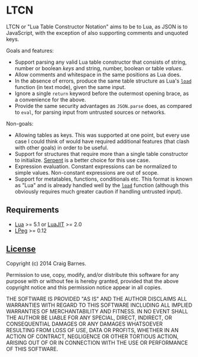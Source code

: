 LTCN
====

LTCN or "Lua Table Constructor Notation" aims to be to Lua, as JSON is
to JavaScript, with the exception of also supporting comments and
unquoted keys.

Goals and features:

* Support parsing any valid Lua table constructor that consists of string,
  number or boolean *keys* and string, number, boolean or table *values*.
* Allow comments and whitespace in the same positions as Lua does.
* In the absence of errors, produce the same table structure as Lua's [`load`]
  function (in text mode), given the same input.
* Ignore a single `return` keyword before the outermost opening brace, as a
  convenience for the above.
* Provide the same security advantages as `JSON.parse` does, as compared to
  `eval`, for parsing input from untrusted sources or networks.

Non-goals:

* Allowing tables as keys. This was supported at one point, but every
  use case I could think of would have required additional features
  (that clash with other goals) in order to be useful.
* Support for structures that require more than a single table
  constructor to initialize. [Serpent] is a better choice for this use case.
* Expression evaluation. Constant expressions can be normalized to simple
  values. Non-constant expressions are out of scope.
* Support for metatables, functions, conditionals etc. This format is known
  as "Lua" and is already handled well by the [`load`] function
  (although this obviously requires much greater caution if handling
  untrusted input).

Requirements
------------

* [Lua] >= 5.1 or [LuaJIT] >= 2.0
* [LPeg] >= 0.12

[License]
---------

Copyright (c) 2014 Craig Barnes.

Permission to use, copy, modify, and/or distribute this software for any
purpose with or without fee is hereby granted, provided that the above
copyright notice and this permission notice appear in all copies.

THE SOFTWARE IS PROVIDED "AS IS" AND THE AUTHOR DISCLAIMS ALL WARRANTIES
WITH REGARD TO THIS SOFTWARE INCLUDING ALL IMPLIED WARRANTIES OF
MERCHANTABILITY AND FITNESS. IN NO EVENT SHALL THE AUTHOR BE LIABLE FOR ANY
SPECIAL, DIRECT, INDIRECT, OR CONSEQUENTIAL DAMAGES OR ANY DAMAGES
WHATSOEVER RESULTING FROM LOSS OF USE, DATA OR PROFITS, WHETHER IN AN ACTION
OF CONTRACT, NEGLIGENCE OR OTHER TORTIOUS ACTION, ARISING OUT OF OR IN
CONNECTION WITH THE USE OR PERFORMANCE OF THIS SOFTWARE.


[`load`]: http://www.lua.org/manual/5.2/manual.html#pdf-load
[Serpent]: https://github.com/pkulchenko/serpent
[License]: http://en.wikipedia.org/wiki/ISC_license "ISC License"
[Lua]: http://www.lua.org/
[LuaJIT]: http://luajit.org/
[LPeg]: http://www.inf.puc-rio.br/~roberto/lpeg/
